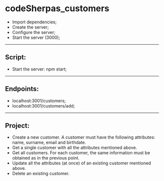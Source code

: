 # codeSherpas_customers

- Import dependencies;
- Create the server;
- Configure the server;
- Start the server (3000);

---

## Script:

- Start the server: npm start;

---

## Endpoints:

- localhost:3001/customers;
- localhost:3001/customers/add;

---

## Project:

- Create a new customer. A customer must have the following attributes: name, surname, email and birthdate.
- Get a single customer with all the attributes mentioned above.
- Get all customers. For each customer, the same information must be obtained as in the previous point.
- Update all the attributes (at once) of an existing customer mentioned above.
- Delete an existing customer.
